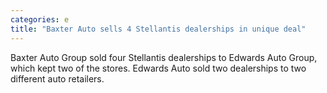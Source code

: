 ```yaml
---
categories: e
title: "Baxter Auto sells 4 Stellantis dealerships in unique deal"
---
```

Baxter Auto Group sold four Stellantis dealerships to Edwards Auto Group, which kept two of the stores. Edwards Auto sold two dealerships to two different auto retailers.